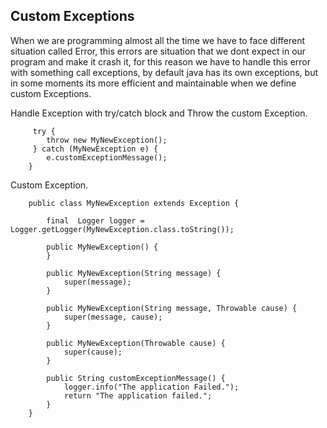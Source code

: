 ## Custom Exceptions

When we are programming almost all the time we have to face different situation called Error, this errors are situation that we dont expect in our program and make it crash it, for this reason we have to handle this error with something call exceptions, by default java has its own exceptions, but in some moments its more efficient and maintainable when we define custom Exceptions.


Handle Exception with try/catch block and Throw the custom Exception.

		 try {
            throw new MyNewException();
         } catch (MyNewException e) {
            e.customExceptionMessage();
        }

Custom Exception.


		public class MyNewException extends Exception {

		    final  Logger logger = Logger.getLogger(MyNewException.class.toString());

		    public MyNewException() {
		    }

		    public MyNewException(String message) {
		        super(message);
		    }

		    public MyNewException(String message, Throwable cause) {
		        super(message, cause);
		    }

		    public MyNewException(Throwable cause) {
		        super(cause);
		    }

		    public String customExceptionMessage() {
		        logger.info("The application Failed.");
		        return "The application failed.";
		    }
		}        


